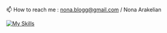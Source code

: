 📫 How to reach me : nona.blogg@gmail.com / Nona Arakelian <br>

[![My Skills](https://skillicons.dev/icons?i=js,html,css,python,figma&theme=light)](https://skillicons.dev)





